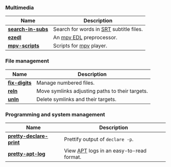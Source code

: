 ### Multimedia

| Name | Description |
| --- | --- |
| [**search-in-subs**](https://github.com/linguisticmind/search-in-subs) | Search for words in [SRT](https://en.wikipedia.org/wiki/SubRip#Format) subtitle files. |
| [**ezedl**](https://github.com/linguisticmind/ezedl) | An [mpv EDL](https://github.com/mpv-player/mpv/blob/master/DOCS/edl-mpv.rst) preprocessor. |
| [**mpv-scripts**](https://github.com/linguisticmind/mpv-scripts) | Scripts for [mpv](https://github.com/mpv-player/mpv) player. |

### File management

| Name | Description |
| --- | --- |
| [**fix-digits**](https://github.com/linguisticmind/fix-digits) | Manage numbered files. |
| [**reln**](https://github.com/linguisticmind/reln) | Move symlinks adjusting paths to their targets. |
| [**unln**](https://github.com/linguisticmind/unln) | Delete symlinks and their targets. |

### Programming and system management

| Name | Description |
| --- | --- |
| [**pretty-declare-print**](https://github.com/linguisticmind/pretty-declare-print) | Prettify output of `declare -p`. |
| [**pretty-apt-log**](https://github.com/linguisticmind/pretty-apt-log) | View [APT](https://en.wikipedia.org/wiki/APT_(software)) logs in an easy-to-read format. |
